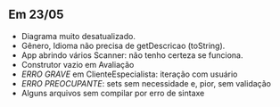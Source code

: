 ## Em 23/05

- Diagrama muito desatualizado.
- Gênero, Idioma não precisa de getDescricao (toString).
- App abrindo vários Scanner: não tenho certeza se funciona.
- Construtor vazio em Avaliação
- *ERRO GRAVE* em ClienteEspecialista: iteração com usuário
- *ERRO PREOCUPANTE*: sets sem necessidade e, pior, sem validação
- Alguns arquivos sem compilar por erro de sintaxe
